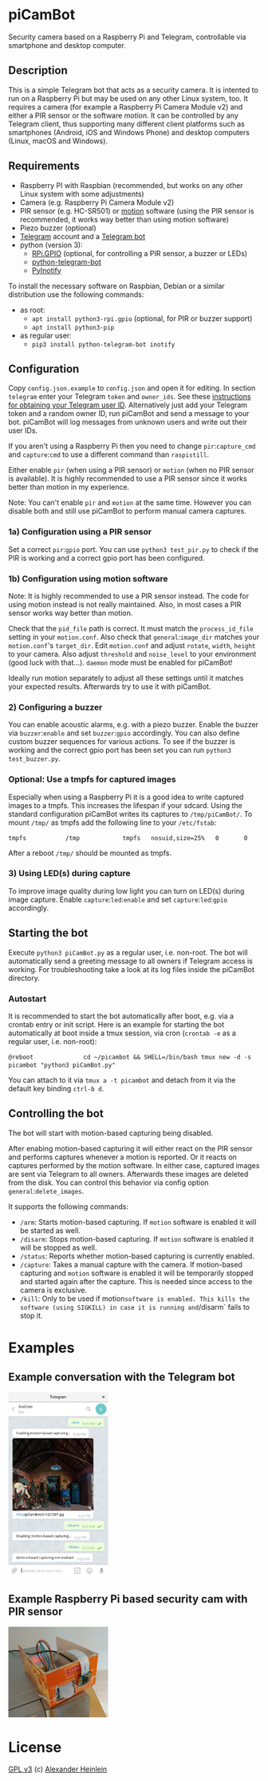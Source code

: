 # piCamBot
Security camera based on a Raspberry Pi and Telegram, controllable via smartphone and desktop computer.

## Description
This is a simple Telegram bot that acts as a security camera. It is intented to run on a Raspberry Pi but may be used on any other Linux system, too. It requires a camera (for example a Raspberry Pi Camera Module v2) and either a PIR sensor or the software *motion*. It can be controlled by any Telegram client, thus supporting many different client platforms such as smartphones (Android, iOS and Windows Phone) and desktop computers (Linux, macOS and Windows).

## Requirements
- Raspberry PI with Raspbian (recommended, but works on any other Linux system with some adjustments)
- Camera (e.g. Raspberry Pi Camera Module v2)
- PIR sensor (e.g. HC-SR501) or [motion](http://lavrsen.dk/foswiki/bin/view/Motion/WebHome) software (using the PIR sensor is recommended, it works way better than using motion software)
- Piezo buzzer (optional)
- [Telegram](https://telegram.org/) account and a [Telegram bot](https://core.telegram.org/bots)
- python (version 3):
  - [RPi.GPIO](https://sourceforge.net/projects/raspberry-gpio-python/) (optional, for controlling a PIR sensor, a buzzer or LEDs)
  - [python-telegram-bot](https://github.com/python-telegram-bot/python-telegram-bot)
  - [PyInotify](https://github.com/dsoprea/PyInotify)

To install the necessary software on Raspbian, Debian or a similar distribution use the following commands:
- as root:
  - `apt install python3-rpi.gpio` (optional, for PIR or buzzer support)
  - `apt install python3-pip`
- as regular user:
  - `pip3 install python-telegram-bot inotify`
  
## Configuration
Copy `config.json.example` to `config.json` and open it for editing. In section `telegram` enter your Telegram `token` and `owner_ids`. See these [instructions for obtaining your Telegram user ID](https://stackoverflow.com/questions/31078710/how-to-obtain-telegram-chat-id-for-a-specific-user). Alternatively just add your Telegram token and a random owner ID, run piCamBot and send a message to your bot. piCamBot will log messages from unknown users and write out their user IDs.

If you aren't using a Raspberry Pi then you need to change `pir`:`capture_cmd` and `capture`:`cmd` to use a different command than `raspistill`.

Either enable `pir` (when using a PIR sensor) or `motion` (when no PIR sensor is available). It is highly recommended to use a PIR sensor since it works better than motion in my experience.

Note: You can't enable `pir` and `motion` at the same time. However you can disable both and still use piCamBot to perform manual camera captures.

### 1a) Configuration using a PIR sensor
Set a correct `pir`:`gpio` port. You can use `python3 test_pir.py` to check if the PIR is working and a correct gpio port has been configured.

### 1b) Configuration using motion software
Note: It is highly recommended to use a PIR sensor instead. The code for using motion instead is not really maintained. Also, in most cases a PIR sensor works way better than motion.

Check that the `pid_file` path is correct. It must match the `process_id_file` setting in your `motion.conf`. Also check that `general`:`image_dir` matches your `motion.conf`'s `target_dir`. Edit `motion.conf` and adjust `rotate`, `width`, `height` to your camera. Also adjust `threshold` and `noise_level` to your environment (good luck with that...). `daemon` mode must be enabled for piCamBot!

Ideally run motion separately to adjust all these settings until it matches your expected results. Afterwards try to use it with piCamBot.

### 2) Configuring a buzzer

You can enable acoustic alarms, e.g. with a piezo buzzer. Enable the buzzer via `buzzer`:`enable` and set `buzzer`:`gpio` accordingly. You can also define custom buzzer sequences for various actions. To see if the buzzer is working and the correct gpio port has been set you can run `python3 test_buzzer.py`.

### Optional: Use a tmpfs for captured images
Especially when using a Raspberry Pi it is a good idea to write captured images to a tmpfs. This increases the lifespan if your sdcard. Using the standard configuration piCamBot writes its captures to `/tmp/piCamBot/`. To mount `/tmp/` as tmpfs add the following line to your `/etc/fstab`:
```
tmpfs           /tmp            tmpfs   nosuid,size=25%   0       0
```
After a reboot `/tmp/` should be mounted as tmpfs.

### 3) Using LED(s) during capture

To improve image quality during low light you can turn on LED(s) during image capture.  Enable `capture`:`led`:`enable` and set `capture`:`led`:`gpio` accordingly.

## Starting the bot
Execute `python3 piCamBot.py` as a regular user, i.e. non-root. The bot will automatically send a greeting message to all owners if Telegram access is working. For troubleshooting take a look at its log files inside the piCamBot directory.

### Autostart
It is recommended to start the bot automatically after boot, e.g. via a crontab entry or init script. Here is an example for starting the bot automatically at boot inside a tmux session, via cron (`crontab -e` as a regular user, i.e. non-root):
```
@reboot              cd ~/picambot && SHELL=/bin/bash tmux new -d -s picambot "python3 piCamBot.py"
```
You can attach to it via `tmux a -t picambot` and detach from it via the default key binding `ctrl-b d`.

## Controlling the bot
The bot will start with motion-based capturing being disabled.

After enabing motion-based capturing it will either react on the PIR sensor and performs captures whenever a motion is reported. Or it reacts on captures performed by the motion software. In either case, captured images are sent via Telegram to all owners. Afterwards these images are deleted from the disk. You can control this behavior via config option `general`:`delete_images`.

It supports the following commands:
- `/arm`: Starts motion-based capturing. If `motion` software is enabled it will be started as well.
- `/disarm`: Stops motion-based capturing. If `motion` software is enabled it will be stopped as well.
- `/status`: Reports whether motion-based capturing is currently enabled.
- `/capture`: Takes a manual capture with the camera. If motion-based capturing and `motion` software is enabled it will be temporarily stopped and started again after the capture. This is needed since access to the camera is exclusive.
- `/kill`: Only to be used if motion` software is enabled. This kills the software (using SIGKILL) in case it is running and `/disarm` fails to stop it.

# Examples

## Example conversation with the Telegram bot
<img src="images/conversation.jpg" width="200">

## Example Raspberry Pi based security cam with PIR sensor
<img src="images/cam.jpg" width="200">

# License
[GPL v3](http://www.gnu.org/licenses/gpl.html)
(c) [Alexander Heinlein](http://choerbaert.org)
